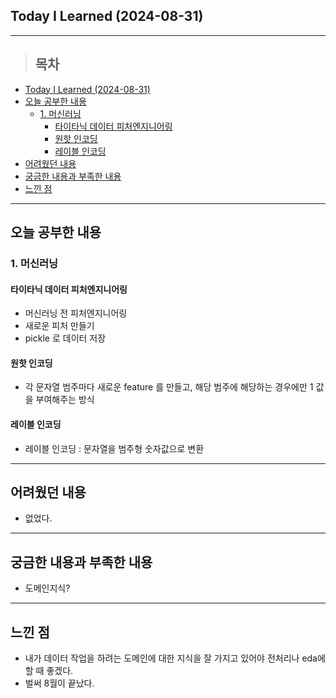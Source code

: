 ## Today I Learned (2024-08-31)
---
> ## 목차
- [Today I Learned (2024-08-31)](#today-i-learned-2024-08-31)
- [오늘 공부한 내용](#오늘-공부한-내용)
  - [1. 머신러닝](#1-머신러닝)
    - [타이타닉 데이터 피처엔지니어링](#타이타닉-데이터-피처엔지니어링)
    - [원핫 인코딩](#원핫-인코딩)
    - [레이블 인코딩](#레이블-인코딩)
- [어려웠던 내용](#어려웠던-내용)
- [궁금한 내용과 부족한 내용](#궁금한-내용과-부족한-내용)
- [느낀 점](#느낀-점)
---

## 오늘 공부한 내용
### 1. 머신러닝
#### 타이타닉 데이터 피처엔지니어링
- 머신러닝 전 피처엔지니어링
- 새로운 피처 만들기
- pickle 로 데이터 저장

#### 원핫 인코딩
- 각 문자열 범주마다 새로운 feature 를 만들고, 해당 범주에 해당하는 경우에만 1 값을 부여해주는 방식

#### 레이블 인코딩
- 레이블 인코딩 : 문자열을 범주형 숫자값으로 변환
---
## 어려웠던 내용
- 없었다.
---
## 궁금한 내용과 부족한 내용
- 도메인지식?
---
## 느낀 점
- 내가 데이터 작업을 하려는 도메인에 대한 지식을 잘 가지고 있어야 전처리나 eda에 할 때 좋겠다.
- 벌써 8월이 끝났다.
<!-- <img src="이미지 주소" width="100%" height="100%"/> -->
